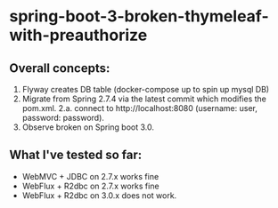 # spring-boot-3-broken-thymeleaf-with-preauthorize

## Overall concepts:
1. Flyway creates DB table (docker-compose up to spin up mysql DB)
2. Migrate from Spring 2.7.4 via the latest commit which modifies the pom.xml.
2.a. connect to http://localhost:8080 (username: user, password: password).
3. Observe broken on Spring boot 3.0.


## What I've tested so far:
- WebMVC + JDBC on 2.7.x works fine
- WebFlux + R2dbc on 2.7.x works fine
- WebFlux + R2dbc on 3.0.x does not work.
